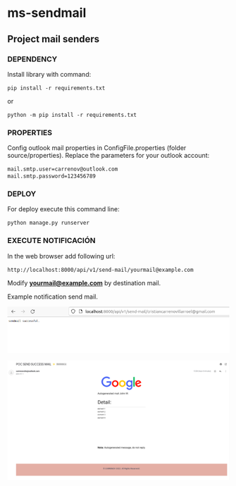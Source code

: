 # ms-sendmail
## Project mail senders

### DEPENDENCY

Install library with command:

```
pip install -r requirements.txt
```
or 

```
python -m pip install -r requirements.txt
```

### PROPERTIES

Config outlook mail properties in ConfigFile.properties (folder source/properties). Replace the parameters for your outlook account:

```
mail.smtp.user=carrenov@outlook.com
mail.smtp.password=123456789
```

### DEPLOY

For deploy execute this command line:

```
python manage.py runserver
```

### EXECUTE NOTIFICACIÓN

In the web browser add following url:

```
http://localhost:8000/api/v1/send-mail/yourmail@example.com
```
Modify **yourmail@example.com** by destination mail.


Example notification send mail.

![mail-sender](img/01.png)

![mail-sender](img/02.png)
